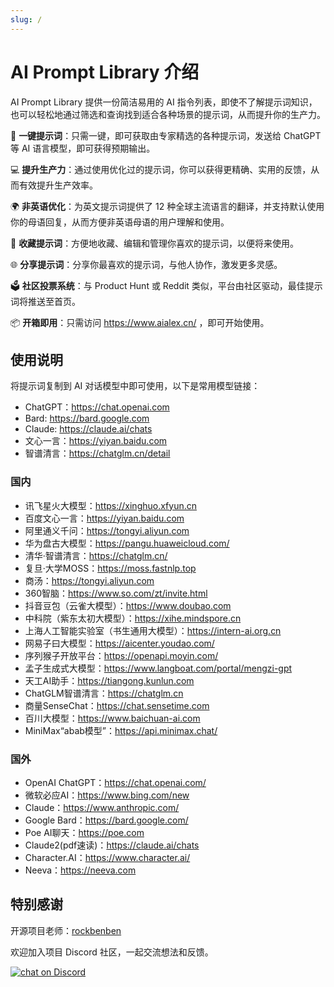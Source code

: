 ```yaml
---
slug: /
---
```


# AI Prompt Library 介绍

AI Prompt Library 提供一份简洁易用的 AI 指令列表，即使不了解提示词知识，也可以轻松地通过筛选和查询找到适合各种场景的提示词，从而提升你的生产力。

🚀 **一键提示词**：只需一键，即可获取由专家精选的各种提示词，发送给 ChatGPT 等 AI 语言模型，即可获得预期输出。

💻 **提升生产力**：通过使用优化过的提示词，你可以获得更精确、实用的反馈，从而有效提升生产效率。

🌍 **非英语优化**：为英文提示词提供了 12 种全球主流语言的翻译，并支持默认使用你的母语回复，从而方便非英语母语的用户理解和使用。

💾 **收藏提示词**：方便地收藏、编辑和管理你喜欢的提示词，以便将来使用。

🌐 **分享提示词**：分享你最喜欢的提示词，与他人协作，激发更多灵感。

🗳️ **社区投票系统**：与 Product Hunt 或 Reddit 类似，平台由社区驱动，最佳提示词将推送至首页。

📦 **开箱即用**：只需访问 https://www.aialex.cn/ ，即可开始使用。

## 使用说明

将提示词复制到 AI 对话模型中即可使用，以下是常用模型链接：

- ChatGPT：https://chat.openai.com
- Bard: https://bard.google.com
- Claude: https://claude.ai/chats
- 文心一言：https://yiyan.baidu.com
- 智谱清言：https://chatglm.cn/detail

### 国内
- 讯飞星火大模型：https://xinghuo.xfyun.cn
- 百度文心一言：https://yiyan.baidu.com
- 阿里通义千问：https://tongyi.aliyun.com
- 华为盘古大模型：https://pangu.huaweicloud.com/
- 清华·智谱清言：https://chatglm.cn/
- 复旦·大学MOSS：https://moss.fastnlp.top
- 商汤：https://tongyi.aliyun.com
- 360智脑：https://www.so.com/zt/invite.html
- 抖音豆包（云雀大模型）：https://www.doubao.com
- 中科院（紫东太初大模型）：https://xihe.mindspore.cn
- 上海人工智能实验室（书生通用大模型）：https://intern-ai.org.cn
- 网易子曰大模型：https://aicenter.youdao.com/
- 序列猴子开放平台：https://openapi.moyin.com/
- 孟子生成式大模型：https://www.langboat.com/portal/mengzi-gpt
- 天工AI助手：https://tiangong.kunlun.com
- ChatGLM智谱清言：https://chatglm.cn
- 商量SenseChat：https://chat.sensetime.com
- 百川大模型：https://www.baichuan-ai.com
- MiniMax“abab模型”：https://api.minimax.chat/

### 国外
- OpenAI ChatGPT：https://chat.openai.com/
- 微软必应AI：https://www.bing.com/new
- Claude：https://www.anthropic.com/
- Google Bard：https://bard.google.com/
- Poe AI聊天：https://poe.com
- Claude2(pdf速读)：https://claude.ai/chats
- Character.AI：https://www.character.ai/
- Neeva：https://neeva.com

## 特别感谢

开源项目老师：[rockbenben](https://github.com/rockbenben/ChatGPT-Shortcut)

欢迎加入项目 Discord 社区，一起交流想法和反馈。

<a href="https://discord.gg/PZTQfJ4GjX">
   <img src="https://img.shields.io/discord/1048780149899939881?color=%2385c8c8&label=Discord&logo=discord&style=for-the-badge" alt="chat on Discord" />
</a>
